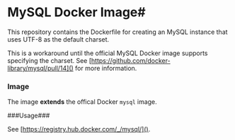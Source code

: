 # MySQL Docker Image#

This repository contains the Dockerfile for creating an MySQL instance that uses UTF-8 as the default charset. 

This is a workaround until the official MySQL Docker image supports specifying the charset. See [https://github.com/docker-library/mysql/pull/14]() for more information.

### Image ###

The image **extends** the offical Docker `mysql` image.

###Usage###

See [https://registry.hub.docker.com/_/mysql/]().
